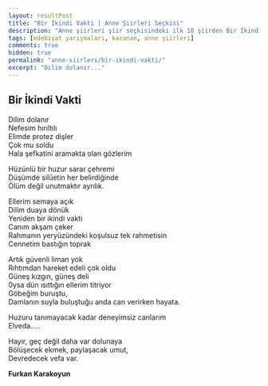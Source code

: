 ```yaml
---
layout: resultPost
title: "Bir İkindi Vakti | Anne Şiirleri Seçkisi"
description: "Anne şiirleri şiir seçkisindeki ilk 10 şiirden Bir İkindi Vakti şiiri..."
tags: [edebiyat yarışmaları, kazanan, anne şiirleri]
comments: true
hidden: true
permalink: "anne-siirleri/bir-ikindi-vakti/"
excerpt: "Dilim dolanır..."
---
```


## Bir İkindi Vakti

Dilim dolanır  
Nefesim hırıltılı  
Elimde protez dişler  
Çok mu soldu  
Hala şefkatini aramakta olan gözlerim  
  
Hüzünlü bir huzur sarar çehremi  
Düşümde silüetin her belirdiğinde   
Ölüm değil unutmaktır ayrılık.  
  
Ellerim semaya açık  
Dilim duaya dönük  	
Yeniden bir ikindi vakti  
Canım akşam çeker  
Rahmanın yeryüzündeki koşulsuz tek rahmetisin  
Cennetim bastığın toprak  
  
Artık güvenli liman yok   	
Rıhtımdan hareket edeli çok oldu  
Güneş kızgın, güneş deli  
0ysa dün ısıttığın ellerim titriyor  
Göbeğim buruştu,  
Damlanın suyla buluştuğu anda can verirken hayata.  
  
  
Huzuru tanımayacak kadar deneyimsiz canlarım  
Elveda…..  
  
  
Hayır, geç değil daha var dolunaya  
Bölüşecek ekmek, paylaşacak umut,  
Devredecek vefa var.  

**Furkan Karakoyun**
